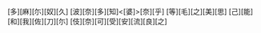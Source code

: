 [多][麻][尓][奴][久] [波][奈][多][知]<[婆]>[奈][乎] [等][毛][之][美][思] [己][能][和][我][佐][刀][尓] [伎][奈][可][受][安][流][良][之]
